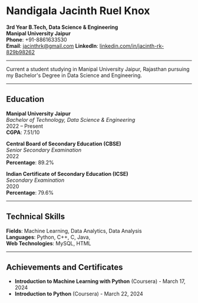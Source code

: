 # Nandigala Jacinth Ruel Knox

**3rd Year B.Tech, Data Science & Engineering**  
**Manipal University Jaipur**  
**Phone**: +91-8861633530  
**Email**: jacinthrk@gmail.com 
**LinkedIn**: [linkedin.com/in/jacinth-rk-829b98262](https://www.linkedin.com/in/jacinth-rk-829b98262)

---

Current a student studying in Manipal University Jaipur, Rajasthan pursuing my Bachelor's Degree in Data Science and Engineering.

---

## Education

**Manipal University Jaipur**  
*Bachelor of Technology, Data Science & Engineering*  
2022 – Present  
**CGPA**: 7.51/10

**Central Board of Secondary Education (CBSE)**  
*Senior Secondary Examination*  
2022  
**Percentage**: 89.2%

**Indian Certificate of Secondary Education (ICSE)**  
*Secondary Examination*  
2020  
**Percentage**: 79.6%

---

## Technical Skills

**Fields**: Machine Learning, Data Analytics, Data Analysis  
**Languages**: Python, C++, C, Java,   
**Web Technologies**: MySQL, HTML

---

## Achievements and Certificates

- **Introduction to Machine Learning with Python** (Coursera) - March 17, 2024  
- **Introduction to Python** (Coursera) - March 22, 2024  
